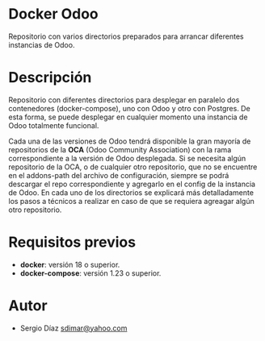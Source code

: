 Docker Odoo
===========
Repositorio con varios directorios preparados para arrancar diferentes instancias de Odoo.

Descripción
===========
Repositorio con diferentes directorios para desplegar en paralelo dos contenedores (docker-compose), uno con Odoo y otro con Postgres. De esta forma, se puede desplegar en cualquier momento una instancia de Odoo totalmente funcional.

Cada una de las versiones de Odoo tendrá disponible la gran mayoría de repositorios de la **OCA** (Odoo Community Association) con la rama correspondiente a la versión de Odoo desplegada. Si se necesita algún repositorio de la OCA, o de cualquier otro repositorio, que no se encuentre en el addons-path del archivo de configuración, siempre se podrá descargar el repo correspondiente y agregarlo en el config de la instancia de Odoo. En cada uno de los directorios se explicará más detalladamente los pasos a técnicos a realizar en caso de que se requiera agreagar algún otro repositorio.

Requisitos previos
==================

- **docker**: versión 18 o superior.
- **docker-compose**: versión 1.23 o superior.

Autor
=====
* Sergio Díaz <sdimar@yahoo.com>
